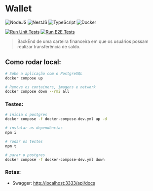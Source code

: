 # Wallet

![NodeJS](https://img.shields.io/badge/node.js-6DA55F?style=for-the-badge&logo=node.js&logoColor=white)
![NestJS](https://img.shields.io/badge/nestjs-%23E0234E.svg?style=for-the-badge&logo=nestjs&logoColor=white)
![TypeScript](https://img.shields.io/badge/typescript-%23007ACC.svg?style=for-the-badge&logo=typescript&logoColor=white)
![Docker](https://img.shields.io/badge/docker-%230db7ed.svg?style=for-the-badge&logo=docker&logoColor=white)

[![Run Unit Tests](https://github.com/alissonsv/wallet/actions/workflows/run-unit-tests.yml/badge.svg)](https://github.com/alissonsv/wallet/actions/workflows/run-unit-tests.yml)
[![Run E2E Tests](https://github.com/alissonsv/wallet/actions/workflows/run-e2e-tests.yml/badge.svg)](https://github.com/alissonsv/wallet/actions/workflows/run-e2e-tests.yml)

> BackEnd de uma carteira financeira em que os usuários possam realizar transferência de saldo.

## Como rodar local:

```bash
# Sobe a aplicação com o PostgreSQL
docker compose up

# Remove os containers, imagens e network
docker compose down --rmi all
```

### Testes:

```bash
# inicia o postgres
docker compose -f docker-compose-dev.yml up -d

# instalar as dependências
npm i

# rodar os testes
npm t

# parar o postgres
docker compose -f docker-compose-dev.yml down
```

### Rotas:

- Swagger: [http://localhost:3333/api/docs](http://localhost:3000/api/docs)
